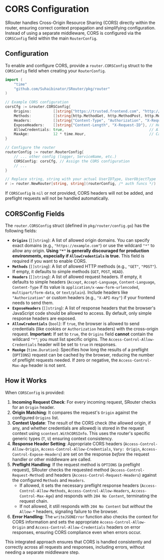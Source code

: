 # CORS Configuration

SRouter handles Cross-Origin Resource Sharing (CORS) directly within the router, ensuring correct context propagation and simplifying configuration. Instead of using a separate middleware, CORS is configured via the `CORSConfig` field within the main `RouterConfig`.

## Configuration

To enable and configure CORS, provide a `router.CORSConfig` struct to the `CORSConfig` field when creating your `RouterConfig`.

```go
import (
	"time"
	"github.com/Suhaibinator/SRouter/pkg/router"
)

// Example CORS configuration
corsCfg := &router.CORSConfig{
    Origins:          []string{"https://trusted.frontend.com", "http://localhost:3000"}, // Allowed origins
    Methods:          []string{http.MethodGet, http.MethodPost, http.MethodPut, http.MethodDelete, http.MethodOptions}, // Allowed methods
    Headers:          []string{"Content-Type", "Authorization", "X-Requested-With"}, // Allowed headers
    ExposeHeaders:    []string{"Content-Length", "X-Request-ID"}, // Headers browser JS can access
    AllowCredentials: true,                                       // Allow cookies/auth headers
    MaxAge:           12 * time.Hour,                             // Cache preflight results for 12 hours
}

// Configure the router
routerConfig := router.RouterConfig{
    // ... other config (logger, ServiceName, etc.)
    CORSConfig: corsCfg, // Assign the CORS configuration
    // ...
}

// Replace string, string with your actual UserIDType, UserObjectType
r := router.NewRouter[string, string](routerConfig, /* auth funcs */)
```

If `CORSConfig` is `nil` or not provided, CORS headers will not be added, and preflight requests will not be handled automatically.

## CORSConfig Fields

The `router.CORSConfig` struct (defined in `pkg/router/config.go`) has the following fields:

-   **`Origins`** (`[]string`): A list of allowed origin domains. You can specify exact domains (e.g., `"https://example.com"`) or use the wildcard `"*"` to allow any origin. **Using `"*"` is generally discouraged for production environments, especially if `AllowCredentials` is true.** This field is required if you want to enable CORS.
-   **`Methods`** (`[]string`): A list of allowed HTTP methods (e.g., `"GET"`, `"POST"`). If empty, it defaults to simple methods (`GET`, `POST`, `HEAD`).
-   **`Headers`** (`[]string`): A list of allowed request headers. If empty, it defaults to simple headers (`Accept`, `Accept-Language`, `Content-Language`, `Content-Type` if its value is `application/x-www-form-urlencoded`, `multipart/form-data`, or `text/plain`). Include headers like `"Authorization"` or custom headers (e.g., `"X-API-Key"`) if your frontend needs to send them.
-   **`ExposeHeaders`** (`[]string`): A list of response headers that the browser's JavaScript code should be allowed to access. By default, only simple response headers are exposed.
-   **`AllowCredentials`** (`bool`): If `true`, the browser is allowed to send credentials (like cookies or `Authorization` headers) with the cross-origin request. **Important:** If set to `true`, the `Origins` field **cannot** contain the wildcard `"*"`; you must list specific origins. The `Access-Control-Allow-Credentials` header will be set to `true` in responses.
-   **`MaxAge`** (`time.Duration`): Specifies how long the results of a preflight (`OPTIONS`) request can be cached by the browser, reducing the number of preflight requests needed. If zero or negative, the `Access-Control-Max-Age` header is not sent.

## How it Works

When `CORSConfig` is provided:

1.  **Incoming Request Check**: For every incoming request, SRouter checks for an `Origin` header.
2.  **Origin Matching**: It compares the request's `Origin` against the configured `Origins` list.
3.  **Context Update**: The result of the CORS check (the allowed origin, if any, and whether credentials are allowed) is stored in the request context using `scontext.WithCORSInfo`. This uses the router's specific generic types (`T`, `U`) ensuring context consistency.
4.  **Response Header Setting**: Appropriate CORS headers (`Access-Control-Allow-Origin`, `Access-Control-Allow-Credentials`, `Vary: Origin`, `Access-Control-Expose-Headers`) are set on the response *before* the request handler or other middleware are called.
5.  **Preflight Handling**: If the request method is `OPTIONS` (a preflight request), SRouter checks the requested method (`Access-Control-Request-Method`) and headers (`Access-Control-Request-Headers`) against the configured `Methods` and `Headers`.
    -   If allowed, it sets the necessary preflight response headers (`Access-Control-Allow-Methods`, `Access-Control-Allow-Headers`, `Access-Control-Max-Age`) and responds with `204 No Content`, terminating the request chain.
    -   If not allowed, it still responds with `204 No Content` but *without* the `Allow-*` headers, signaling failure to the browser.
6.  **Error Handling**: The `writeJSONError` function also checks the context for CORS information and sets the appropriate `Access-Control-Allow-Origin` and `Access-Control-Allow-Credentials` headers on error responses, ensuring CORS compliance even when errors occur.

This integrated approach ensures that CORS is handled consistently and correctly across all requests and responses, including errors, without needing a separate middleware step.
